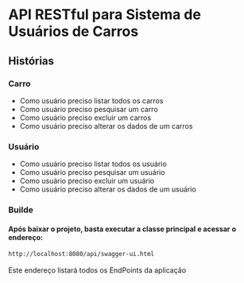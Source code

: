 # API RESTful para Sistema de Usuários de Carros

## Histórias

### Carro

* Como usuário preciso listar todos os carros
* Como usuário preciso pesquisar um carro
* Como usuário preciso excluir um carros
* Como usuário preciso alterar os dados de um carros

### Usuário

* Como usuário preciso listar todos os usuário
* Como usuário preciso pesquisar um usuário
* Como usuário preciso excluir um usuário
* Como usuário preciso alterar os dados de um usuário

### Builde 

#### Após baixar o projeto, basta executar a classe principal e acessar o endereço: <br />
`http://localhost:8080/api/swagger-ui.html` <br /> <br />
Este endereço listará todos os EndPoints da aplicação
